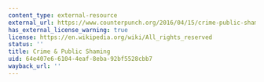 ```yaml
---
content_type: external-resource
external_url: https://www.counterpunch.org/2016/04/15/crime-public-shaming/
has_external_license_warning: true
license: https://en.wikipedia.org/wiki/All_rights_reserved
status: ''
title: Crime & Public Shaming
uid: 64e407e6-6104-4eaf-8eba-92bf5528cbb7
wayback_url: ''
---
```

